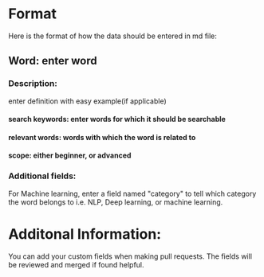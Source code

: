 # Format
Here is the format of how the data should be entered in md file:


## Word: enter word
### Description:
enter definition with easy example(if applicable)
#### search keywords: enter words for which it should be searchable
#### relevant words: words with which the word is related to 
#### scope: either beginner, or advanced
  
  
### Additional fields:
For Machine learning, enter a field named "category" to tell which category the word belongs to i.e. NLP, Deep learning, or machine learning.

# Additonal Information:
You can add your custom fields when making pull requests. The fields will be reviewed and merged if found helpful.
